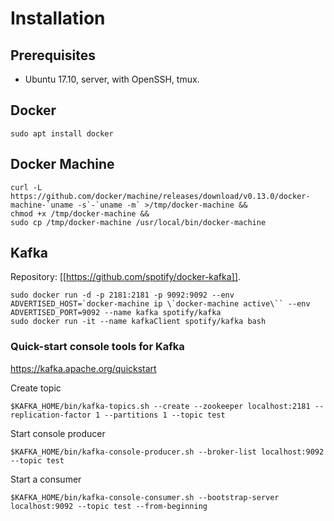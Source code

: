 # Installation

## Prerequisites

* Ubuntu 17.10, server, with OpenSSH, tmux.

## Docker

```
sudo apt install docker
```

## Docker Machine

```
curl -L https://github.com/docker/machine/releases/download/v0.13.0/docker-machine-`uname -s`-`uname -m` >/tmp/docker-machine &&
chmod +x /tmp/docker-machine &&
sudo cp /tmp/docker-machine /usr/local/bin/docker-machine
```

## Kafka

Repository: [[https://github.com/spotify/docker-kafka]].

```
sudo docker run -d -p 2181:2181 -p 9092:9092 --env ADVERTISED_HOST=`docker-machine ip \`docker-machine active\`` --env ADVERTISED_PORT=9092 --name kafka spotify/kafka
sudo docker run -it --name kafkaClient spotify/kafka bash
```

### Quick-start console tools for Kafka
https://kafka.apache.org/quickstart

Create topic
```
$KAFKA_HOME/bin/kafka-topics.sh --create --zookeeper localhost:2181 --replication-factor 1 --partitions 1 --topic test
```

Start console producer
```
$KAFKA_HOME/bin/kafka-console-producer.sh --broker-list localhost:9092 --topic test
```

Start a consumer
```
$KAFKA_HOME/bin/kafka-console-consumer.sh --bootstrap-server localhost:9092 --topic test --from-beginning
```